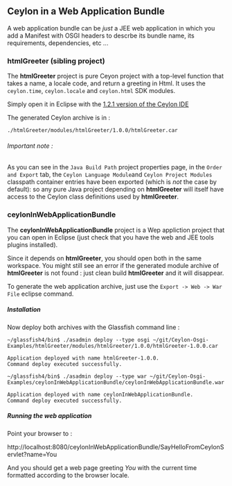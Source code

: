 ## Ceylon in a Web Application Bundle

A web application bundle can be _just_ a JEE web application in which you add a Manifest with OSGI headers to descrbe its bundle name, its requirements, dependencies, etc ...

### htmlGreeter (sibling project)

The **htmlGreeter** project is pure Ceyon project with a top-level function that takes a name, a locale code, and return a greeting in Html. It uses the `ceylon.time`, `ceylon.locale` and `ceylon.html` SDK modules.

Simply open it in Eclipse with the [1.2.1 version of the Ceylon IDE](http://ceylon-lang.org/documentation/1.2/ide/install/)

The generated Ceylon archive is in :

`./htmlGreeter/modules/htmlGreeter/1.0.0/htmlGreeter.car`

###### Important note :

As you can see in the `Java Build Path` project properties page, in the `Order and Export` tab, the `Ceylon Language Module`and `Ceylon Project Modules` classpath container entries have been exported (which is _not_ the case by default): so any pure Java project depending on **htmlGreeter** will itself have access to the Ceylon class definitions used by **htmlGreeter**.


### ceylonInWebApplicationBundle

The **ceylonInWebApplicationBundle** project is a Wep appliction project that you can open in Eclipse (just check that you have the web and JEE tools plugins installed).

Since it depends on **htmlGreeter**, you should open both in the same workspace. You might still see an error if the generated module archive of **htmlGreeter** is not found : just clean build **htmlGreeter** and it will disappear.

To generate the web application archive, just use the `Export -> Web -> War File` eclipse command.

##### Installation

Now deploy both archives with the Glassfish command line :

```
~/glassfish4/bin$ ./asadmin deploy --type osgi ~/git/Ceylon-Osgi-Examples/htmlGreeter/modules/htmlGreeter/1.0.0/htmlGreeter-1.0.0.car

Application deployed with name htmlGreeter-1.0.0.
Command deploy executed successfully.

~/glassfish4/bin$ ./asadmin deploy --type war ~/git/Ceylon-Osgi-Examples/ceylonInWebApplicationBundle/ceylonInWebApplicationBundle.war 

Application deployed with name ceylonInWebApplicationBundle.
Command deploy executed successfully.

```

##### Running the web application

Point your browser to :


http://localhost:8080/ceylonInWebApplicationBundle/SayHelloFromCeylonServlet?name=You


And you should get a web page greeting *You* with the current time formatted according to the browser locale.

